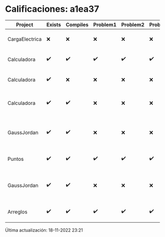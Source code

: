 # Calificaciones: a1ea37
|Project|Exists|Compiles|Problem1|Problem2|Problem3|Extra|CommitHash|CommitDate|CheckDate|Comments|DueDate|Grade|
|-|-|-|-|-|-|-|-|-|-|-|-|-|
|CargaElectrica|❌|❌|❌|❌|❌|❌|NA|NA|18-11-2022 23:21:10|No se encontró el archivo en PracticasCompuI/CargaElectrica/CargaElectrica.cpp|23-11-2022 21:00:00|5|
|Calculadora|✔️|✔️|✔️|✔️|✔️|✔️|95eee453a6c6aa395ad6d238f248ea5ecb8c29c6|28-09-2022 23:14:49|29-09-2022 00:05:39|¡Excelente trabajo!|28-09-2022 21:00:00|10.0|
|Calculadora|✔️|❌|❌|❌|❌|❌|0d960e6ca8faffd3757fc18470cb207c0123210d|28-09-2022 21:03:45|28-09-2022 22:03:31|Tu código no compila|28-09-2022 21:00:00|5.0|
|Calculadora|✔️|✔️|❌|❌|❌|❌|d2cfb4afce4aa47853c1aebd789b824564108f8b|28-09-2022 11:16:14|28-09-2022 12:48:56|Revisa la operación suma-No implementaste operaciones con números flotantes-Revisa la operación división-No sale con código diferente de cero con división entre cero|28-09-2022 21:00:00|6.0|
|GaussJordan|✔️|✔️|❌|❌|❌|❌|be090f3f06482294e246db9237a7dab9f515c3cb|13-10-2022 21:58:46|13-10-2022 22:21:58|No aplica correctamente el método de Gauss-Jordan-No aplica correctamente el método de Gauss-Jordan-No avisa al usuario que el sistema no tiene solución-No intercambia las filas cuando un pivote es cero|19-10-2022 21:00:00|6.0|
|Puntos|✔️|✔️|✔️|✔️|✔️|✔️|dc78e90a94c393f42f2a8bee1dccfecf53d2bb01|04-11-2022 01:10:05|09-11-2022 12:00:04|¡Excelente trabajo!|13-11-2022 21:00:00|10.0|
|GaussJordan|✔️|✔️|❌|❌|❌|❌|a54ab346f98784b0063d4cb2574396cb6c6c00f9|03-11-2022 20:56:55|03-11-2022 21:33:48|No aplica correctamente el método de Gauss-Jordan-No aplica correctamente el método de Gauss-Jordan-No avisa al usuario que el sistema no tiene solución-No intercambia las filas cuando un pivote es cero|19-10-2022 21:00:00|5.0|
|Arreglos|✔️|✔️|✔️|✔️|✔️|✔️|f820f95e88c406320d4e82279b57b97436c9de08|02-10-2022 17:59:20|02-10-2022 18:00:07|¡Excelente trabajo!|05-10-2020 21:00:00|10.0|

Última actualización: 18-11-2022 23:21